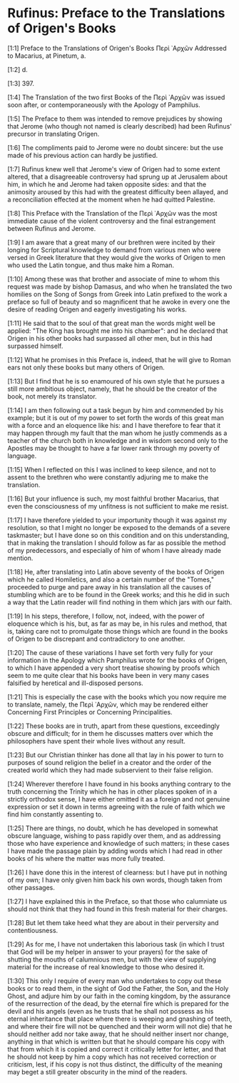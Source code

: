 # Rufinus: Preface to the Translations of Origen's Books

[1:1] Preface to the Translations of Origen's Books Περὶ ᾽Αρχῶν  Addressed to Macarius, at Pinetum, a.

[1:2] d.

[1:3] 397.

[1:4] The Translation of the two first Books of the Περὶ ᾽Αρχῶν was issued soon after, or contemporaneously with the Apology of Pamphilus.

[1:5] The Preface to them was intended to remove prejudices by showing that Jerome (who though not named is clearly described) had been Rufinus' precursor in translating Origen.

[1:6] The compliments paid to Jerome were no doubt sincere: but the use made of his previous action can hardly be justified.

[1:7] Rufinus knew well that Jerome's view of Origen had to some extent altered, that a disagreeable controversy had sprung up at Jerusalem about him, in which he and Jerome had taken opposite sides: and that the animosity aroused by this had with the greatest difficulty been allayed, and a reconciliation effected at the moment when he had quitted Palestine.

[1:8] This Preface with the Translation of the Περὶ ᾽Αρχῶν was the most immediate cause of the violent controversy and the final estrangement between Rufinus and Jerome.

[1:9] I am aware that a great many of our brethren were incited by their longing for Scriptural knowledge to demand from various men who were versed in Greek literature that they would give the works of Origen to men who used the Latin tongue, and thus make him a Roman.

[1:10] Among these was that brother and associate of mine to whom this request was made by bishop Damasus, and who when he translated the two homilies on the Song of Songs from Greek into Latin prefixed to the work a preface so full of beauty and so magnificent that he awoke in every one the desire of reading Origen and eagerly investigating his works.

[1:11] He said that to the soul of that great man the words might well be applied: "The King has brought me into his chamber": and he declared that Origen in his other books had surpassed all other men, but in this had surpassed himself.

[1:12] What he promises in this Preface is, indeed, that he will give to Roman ears not only these books but many others of Origen.

[1:13] But I find that he is so enamoured of his own style that he pursues a still more ambitious object, namely, that he should be the creator of the book, not merely its translator.

[1:14] I am then following out a task begun by him and commended by his example; but it is out of my power to set forth the words of this great man with a force and an eloquence like his: and I have therefore to fear that it may happen through my fault that the man whom he justly commends as a teacher of the church both in knowledge and in wisdom second only to the Apostles may be thought to have a far lower rank through my poverty of language.

[1:15] When I reflected on this I was inclined to keep silence, and not to assent to the brethren who were constantly adjuring me to make the translation.

[1:16] But your influence is such, my most faithful brother Macarius, that even the consciousness of my unfitness is not sufficient to make me resist.

[1:17] I have therefore yielded to your importunity though it was against my resolution, so that I might no longer be exposed to the demands of a severe taskmaster; but I have done so on this condition and on this understanding, that in making the translation I should follow as far as possible the method of my predecessors, and especially of him of whom I have already made mention.

[1:18] He, after translating into Latin above seventy of the books of Origen which he called Homiletics, and also a certain number of the "Tomes," proceeded to purge and pare away in his translation all the causes of stumbling which are to be found in the Greek works; and this he did in such a way that the Latin reader will find nothing in them which jars with our faith.

[1:19] In his steps, therefore, I follow, not, indeed, with the power of eloquence which is his, but, as far as may be, in his rules and method, that is, taking care not to promulgate those things which are found in the books of Origen to be discrepant and contradictory to one another.

[1:20] The cause of these variations I have set forth very fully for your information in the Apology which Pamphilus wrote for the books of Origen, to which I have appended a very short treatise showing by proofs which seem to me quite clear that his books have been in very many cases falsified by heretical and ill-disposed persons.

[1:21] This is especially the case with the books which you now require me to translate, namely, the Περὶ ᾽Αρχῶν, which may be rendered either Concerning First Principles or Concerning Principalities.

[1:22] These books are in truth, apart from these questions, exceedingly obscure and difficult; for in them he discusses matters over which the philosophers have spent their whole lives without any result.

[1:23] But our Christian thinker has done all that lay in his power to turn to purposes of sound religion the belief in a creator and the order of the created world which they had made subservient to their false religion.

[1:24] Wherever therefore I have found in his books anything contrary to the truth concerning the Trinity which he has in other places spoken of in a strictly orthodox sense, I have either omitted it as a foreign and not genuine expression or set it down in terms agreeing with the rule of faith which we find him constantly assenting to.

[1:25] There are things, no doubt, which he has developed in somewhat obscure language, wishing to pass rapidly over them, and as addressing those who have experience and knowledge of such matters; in these cases I have made the passage plain by adding words which I had read in other books of his where the matter was more fully treated.

[1:26] I have done this in the interest of clearness: but I have put in nothing of my own; I have only given him back his own words, though taken from other passages.

[1:27] I have explained this in the Preface, so that those who calumniate us should not think that they had found in this fresh material for their charges.

[1:28] But let them take heed what they are about in their perversity and contentiousness.

[1:29] As for me, I have not undertaken this laborious task (in which I trust that God will be my helper in answer to your prayers) for the sake of shutting the mouths of calumnious men, but with the view of supplying material for the increase of real knowledge to those who desired it.

[1:30] This only I require of every man who undertakes to copy out these books or to read them, in the sight of God the Father, the Son, and the Holy Ghost, and adjure him by our faith in the coming kingdom, by the assurance of the resurrection of the dead, by the eternal fire which is prepared for the devil and his angels (even as he trusts that he shall not possess as his eternal inheritance that place where there is weeping and gnashing of teeth, and where their fire will not be quenched and their worm will not die) that he should neither add nor take away, that he should neither insert nor change, anything in that which is written but that he should compare his copy with that from which it is copied and correct it critically letter for letter, and that he should not keep by him a copy which has not received correction or criticism, lest, if his copy is not thus distinct, the difficulty of the meaning may beget a still greater obscurity in the mind of the readers.

